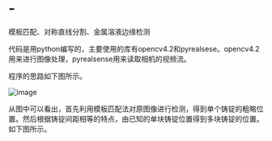 # -
模板匹配、对称直线分割、金属溶液边缘检测

代码是用python编写的，主要使用的库有opencv4.2和pyrealsese。opencv4.2用来进行图像处理，pyrealsense用来读取相机的视频流。

程序的思路如下图所示。




![image](https://github.com/WJ75090983/Boundary-localization-method-of-ingot-metal-combining-template-matching-and-symmetric-straight-line/blob/master/1.jpg)



从图中可以看出，首先利用模板匹配法对原图像进行检测，得到单个铸锭的粗略位置。然后根据铸锭间距相等的特点，由已知的单块铸锭位置得到多块铸锭的位置。如下图所示。















